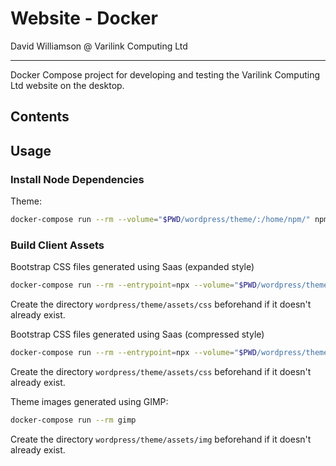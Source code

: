 # Website - Docker

David Williamson @ Varilink Computing Ltd

-----

Docker Compose project for developing and testing the Varilink Computing Ltd website on the desktop. 

## Contents


## Usage

### Install Node Dependencies

Theme:
```sh
docker-compose run --rm --volume="$PWD/wordpress/theme/:/home/npm/" npm install
```

### Build Client Assets

Bootstrap CSS files generated using Saas (expanded style)
```sh
docker-compose run --rm --entrypoint=npx --volume="$PWD/wordpress/theme/:/home/npm/" npm sass /home/npm/assets/scss/custom.scss /home/npm/assets/css/bootstrap.css
```
Create the directory `wordpress/theme/assets/css` beforehand if it doesn't already exist.

Bootstrap CSS files generated using Saas (compressed style)
```sh
docker-compose run --rm --entrypoint=npx --volume="$PWD/wordpress/theme/:/home/npm/" npm sass --style=compressed /home/npm/assets/scss/custom.scss /home/npm/assets/css/bootstrap.min.css
```
Create the directory `wordpress/theme/assets/css` beforehand if it doesn't already exist.

Theme images generated using GIMP:
```sh
docker-compose run --rm gimp
```
Create the directory `wordpress/theme/assets/img` beforehand if it doesn't already exist.


